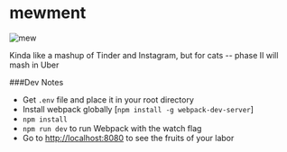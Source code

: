 # mewment

![mew](http://www.glossophilia.org/wp-content/uploads/catmew.jpg)

Kinda like a mashup of Tinder and Instagram, but for cats -- phase II will mash in Uber

###Dev Notes
- Get `.env` file and place it in your root directory
- Install webpack globally [`npm install -g webpack-dev-server`]
- `npm install`
- `npm run dev` to run Webpack with the watch flag
- Go to [http://localhost:8080](http://localhost:8080) to see the fruits of your labor
